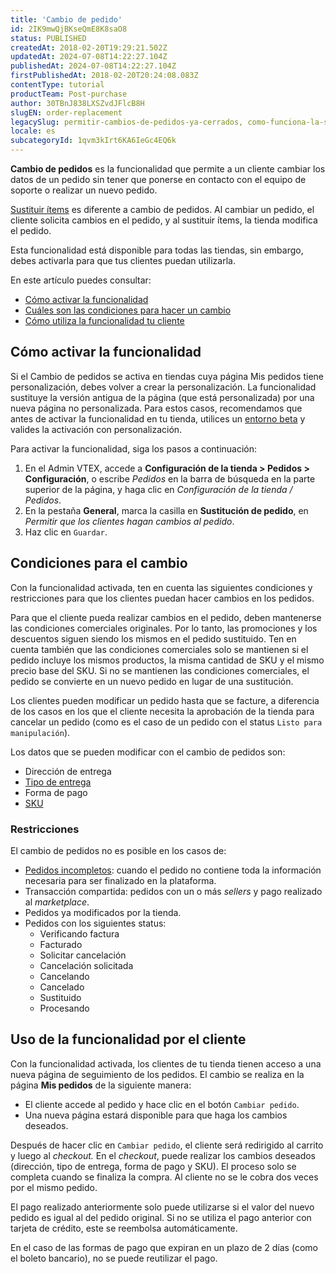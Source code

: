 ```yaml
---
title: 'Cambio de pedido'
id: 2IK9mwQjBKseQmE8K8saO8
status: PUBLISHED
createdAt: 2018-02-20T19:29:21.502Z
updatedAt: 2024-07-08T14:22:27.104Z
publishedAt: 2024-07-08T14:22:27.104Z
firstPublishedAt: 2018-02-20T20:24:08.083Z
contentType: tutorial
productTeam: Post-purchase
author: 30TBnJ838LXSZvdJFlcB8H
slugEN: order-replacement
legacySlug: permitir-cambios-de-pedidos-ya-cerrados, como-funciona-la-sustitucion-de-pedidos
locale: es
subcategoryId: 1qvm3kIrt6KA6IeGc4EQ6k
---
```


**Cambio de pedidos** es la funcionalidad que permite a un cliente cambiar los datos de un pedido sin tener que ponerse en contacto con el equipo de soporte o realizar un nuevo pedido.

[Sustituir ítems](https://help.vtex.com/es/tutorial/alteracao-de-itens-de-um-pedido-finalizado--tutorials_190) es diferente a cambio de pedidos. Al cambiar un pedido, el cliente solicita cambios en el pedido, y al sustituir ítems, la tienda modifica el pedido.

<div class="alert alert-danger">
Esta funcionalidad está disponible para todas las tiendas, sin embargo, debes activarla para que tus clientes puedan utilizarla. 
</div>

En este artículo puedes consultar:

* [Cómo activar la funcionalidad](#como-activar-la-funcionalidad)
* [Cuáles son las condiciones para hacer un cambio](#condiciones-para-el-cambio)
* [Cómo utiliza la funcionalidad tu cliente](#uso-de-la-funcionalidad-por-el-cliente)

## Cómo activar la funcionalidad

<div class="alert alert-danger"> Si el Cambio de pedidos se activa en tiendas cuya página Mis pedidos tiene personalización, debes volver a crear la personalización. La funcionalidad sustituye la versión antigua de la página (que está personalizada) por una nueva página no personalizada. Para estos casos, recomendamos que antes de activar la funcionalidad en tu tienda, utilices un  <a href="https://help.vtex.com/es/tutorial/acceder-al-ambiente-beta--3BHM289568gcSwk2O80Asu"> entorno beta</a> y valides la activación con personalización.
</div>

Para activar la funcionalidad, siga los pasos a continuación:

1. En el Admin VTEX, accede a **Configuración de la tienda > Pedidos > Configuración**, o escribe *Pedidos* en la barra de búsqueda en la parte superior de la página, y haga clic en *Configuración de la tienda / Pedidos*.
2. En la pestaña **General**, marca la casilla <a class="far fa-check-square"></a> en **Sustitución de pedido**, en _Permitir que los clientes hagan cambios al pedido_.
3. Haz clic en `Guardar`.

## Condiciones para el cambio

Con la funcionalidad activada, ten en cuenta las siguientes condiciones y restricciones para que los clientes puedan hacer cambios en los pedidos.

Para que el cliente pueda realizar cambios en el pedido, deben mantenerse las condiciones comerciales originales. Por lo tanto, las promociones y los descuentos siguen siendo los mismos en el pedido sustituido. Ten en cuenta también que las condiciones comerciales solo se mantienen si el pedido incluye los mismos productos, la misma cantidad de SKU y el mismo precio base del SKU. Si no se mantienen las condiciones comerciales, el pedido se convierte en un nuevo pedido en lugar de una sustitución.

Los clientes pueden modificar un pedido hasta que se facture, a diferencia de los casos en los que el cliente necesita la aprobación de la tienda para cancelar un pedido (como es el caso de un pedido con el status `Listo para manipulación`).

Los datos que se pueden modificar con el cambio de pedidos son:

* Dirección de entrega
* [Tipo de entrega](https://help.vtex.com/es/tutorial/como-se-maneja-el-tipo-de-entrega--tutorials_126)
* Forma de pago
* [SKU](https://help.vtex.com/es/tutorial/que-es-un-sku--1K75s4RXAQyOuGUYKMM68u)

### Restricciones

El cambio de pedidos no es posible en los casos de:

* [Pedidos incompletos](https://help.vtex.com/pt/tutorial/entendendo-os-pedidos-incompletos--tutorials_294): cuando el pedido no contiene toda la información necesaria para ser finalizado en la plataforma.
* Transacción compartida: pedidos con un o más _sellers_ y pago realizado al _marketplace_.
* Pedidos ya modificados por la tienda.
* Pedidos con los siguientes status:
    * Verificando factura
    * Facturado
    * Solicitar cancelación
    * Cancelación solicitada
    * Cancelando
    * Cancelado
    * Sustituido
    * Procesando

## Uso de la funcionalidad por el cliente 

Con la funcionalidad activada, los clientes de tu tienda tienen acceso a una nueva página de seguimiento de los pedidos. El cambio se realiza en la página **Mis pedidos** de la siguiente manera:

* El cliente accede al pedido y hace clic en el botón `Cambiar pedido`.
* Una nueva página estará disponible para que haga los cambios deseados.  

Después de hacer clic en `Cambiar pedido`, el cliente será redirigido al carrito y luego al _checkout._ En el _checkout_, puede realizar los cambios deseados (dirección, tipo de entrega, forma de pago y SKU). El proceso solo se completa cuando se finaliza la compra. Al cliente no se le cobra dos veces por el mismo pedido.

<div class="alert alert-warning">
El pago realizado anteriormente solo puede utilizarse si el valor del nuevo pedido es igual al del pedido original. Si no se utiliza el pago anterior con tarjeta de crédito, este se reembolsa automáticamente.
<p>En el caso de las formas de pago que expiran en un plazo de 2 días (como el boleto bancario), no se puede reutilizar el pago.
</div>
